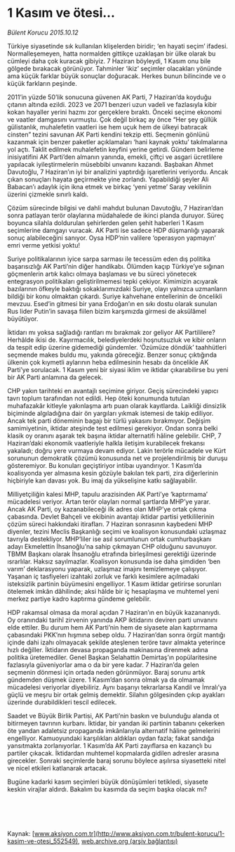 # 1 Kasım ve ötesi...

*Bülent Korucu 2015.10.12*

<div class="pNewsDetailMainContent ctx_content" itemprop="articleBody">
 <p>
  Türkiye siyasetinde sık kullanılan klişelerden biridir; ‘en hayati seçim’ ifadesi. Normalleşemeyen, hatta normalden gittikçe uzaklaşan bir ülke olarak bu cümleyi daha çok kuracak gibiyiz. 7 Haziran böyleydi, 1 Kasım onu bile gölgede bırakacak görünüyor. Tahminler ‘ikiz’ seçimler olacakları yönünde ama küçük farklar büyük sonuçlar doğuracak. Herkes bunun bilincinde ve o küçük farkların peşinde.
 </p>
 <p>
  2011’in yüzde 50’lik sonucuna güvenen AK Parti, 7 Haziran’da koyduğu çıtanın altında ezildi. 2023 ve 2071 benzeri uzun vadeli ve fazlasıyla kibir kokan hayaller yerini hazmı zor gerçeklere bıraktı. Önceki seçime ekonomi ve vaatler damgasını vurmuştu. Çok değil birkaç ay önce “Her şey güllük gülistanlık, muhalefetin vaatleri ise hem uçuk hem de ülkeyi batıracak cinsten” tezini savunan AK Parti kendini tekzip etti. Seçmenin gönlünü kazanmak için benzer paketler açıklamaları ‘hani kaynak yoktu’ takılmalarına yol açtı. Taklit edilmek muhalefetin keyfini yerine getirdi. Gündem belirleme inisiyatifini AK Parti’den almanın yanında, emekli, çiftçi ve asgari ücretlilere yapılacak iyileştirmelerin müsebbibi unvanını kazandı. Başbakan Ahmet Davutoğlu, 7 Haziran’ın iyi bir analizini yaptırdığı işaretlerini veriyordu. Ancak çıkan sonuçları hayata geçirmekte yine zorlandı. Yapabildiği şeyler Ali Babacan’ı adaylık için ikna etmek ve birkaç ‘yeni yetme’ Saray vekilinin üzerini çizmekle sınırlı kaldı.
 </p>
 <p>
  Çözüm sürecinde bilgisi ve dahli mahdut bulunan Davutoğlu, 7 Haziran’dan sonra patlayan terör olaylarına müdahalede de ikinci planda duruyor. Süreç boyunca silahla doldurulan şehirlerden gelen şehit haberleri 1 Kasım seçimlerine damgayı vuracak. AK Parti ise sadece HDP düşmanlığı yaparak sonuç alabileceğini sanıyor. Oysa HDP’nin valilere ‘operasyon yapmayın’ emri verme yetkisi yoktu!
 </p>
 <p>
  Suriye politikalarının iyice sarpa sarması ile tecessüm eden dış politika başarısızlığı AK Parti’nin diğer handikabı. Ölümden kaçıp Türkiye’ye sığınan göçmenlerin artık kalıcı olmaya başlaması ve bu süreci yönetecek entegrasyon politikaları geliştirilmemesi tepki çekiyor. Kimimizin acıyarak bazılarının öfkeyle baktığı sokaklarımızdaki Suriye, olayı yalnızca uzmanların bildiği bir konu olmaktan çıkardı. Suriye kahvehane entellerinin de öncelikli mevzuu. Esed’in gitmesi bir yana Erdoğan’ın en sıkı dostu olarak sunulan Rus lider Putin’in savaşa fiilen bizim karşımızda girmesi de aksülâmel büyütüyor.
 </p>
 <p>
  İktidarı mı yoksa sağladığı rantları mı bırakmak zor geliyor AK Partililere? Herhâlde ikisi de. Kayırmacılık, belediyelerdeki hoşnutsuzluk ve kibir onların da tespit edip üzerine gidemediği gündemler. ‘Özümüze döndük’ taahhütleri seçmende makes buldu mu, yakında göreceğiz. Benzer sonuç çıktığında ülkenin çok kıymetli aylarının heba edilmesinin hesabı da öncelikle AK Parti’ye sorulacak. 1 Kasım yeni bir siyasi iklim ve iktidar çıkarabilirse bu yeni bir AK Parti anlamına da gelecek.
 </p>
 <p>
  CHP yakın tarihteki en avantajlı seçimine giriyor. Geçiş sürecindeki yapıcı tavrı toplum tarafından not edildi. Hep öteki konumunda tutulan muhafazakâr kitleyle yakınlaşma artı puan olarak kayıtlarda. Laikliği dinsizlik biçiminde algıladığına dair ön yargıları yıkmak istemesi de takip ediliyor. Ancak tek parti döneminin bagajı bir türlü yakasını bırakmıyor. Değişim samimiyetinin, iktidar ateşinde test edilmesi gerekiyor. Ondan sonra belki klasik oy oranını aşarak tek başına iktidar alternatifi hâline gelebilir. CHP, 7 Haziran’daki ekonomik vaatleriyle halkla iletişim kurabilecek frekansı yakaladı; doğru yere vurmaya devam ediyor. Lakin terörle mücadele ve Kürt sorununun demokratik çözümü konusunda net ve projelendirilmiş bir duruşu gösteremiyor. Bu konuları geçiştiriyor intibaı uyandırıyor. 1 Kasım’da koalisyonda yer almasına kesin gözüyle bakılan tek parti, zira diğerlerinin hiçbiriyle kan davası yok. Bu imaj da yükselişine katkı sağlayabilir.
 </p>
 <p>
  Milliyetçiliğin kalesi MHP, tapulu arazisinden AK Parti’ye ‘kaptırmama’ mücadelesi veriyor. Artan terör olayları normal şartlarda MHP’ye yarar. Ancak AK Parti, oy kazanabileceği ilk adres olan MHP’ye ortak çıkma çabasında. Devlet Bahçeli ve ekibinin avantajı iktidar partisi yetkililerinin çözüm süreci hakkındaki itirafları. 7 Haziran sonrasının kaybedeni MHP diyenler, tezini Meclis Başkanlığı seçimi ve koalisyon konusundaki uzlaşmaz tavrıyla destekliyor. MHP’liler ise asıl sorumlunun ortak cumhurbaşkanı adayı Ekmelettin İhsanoğlu’na sahip çıkmayan CHP olduğunu savunuyor. TBMM Başkanı olarak İhsanoğlu etrafında birleşilmesi gerektiği üzerinde ısrarlılar. Haksız sayılmazlar. Koalisyon konusunda ise daha şimdiden ‘ben varım’ deklarasyonu yaparak, uzlaşmaz imajını temizlemeye çalışıyor. Yaşanan iç tasfiyeleri izahtaki zorluk ve farklı kesimlere açılmadaki isteksizlik partinin büyümesini engelliyor. 1 Kasım iktidar getirirse sorunları ötelemek imkân dâhilinde; aksi hâlde bir iç hesaplaşma ve muhtemel yeni merkez partiye kadro kaptırma gündeme gelebilir.
 </p>
 <p>
  HDP rakamsal olmasa da moral açıdan 7 Haziran’ın en büyük kazananıydı. Oy oranındaki tarihî zirvenin yanında AKP iktidarını deviren parti unvanını elde ettiler. Bu durum hem AK Parti’nin hem de siyasete alan kaptırmama çabasındaki PKK’nın hışmına sebep oldu. 7 Haziran’dan sonra örgüt mantığı içinde dahi izahı olmayacak şekilde ateşlenen teröre tavır almakta yeterince hızlı değiller. İktidarın devasa propaganda makinasına direnmek adına politika üretemediler. Genel Başkan Selahattin Demirtaş’ın popülaritesine fazlasıyla güveniyorlar ama o da bir yere kadar. 7 Haziran’da gelen seçmenin dönmesi için ortada neden görünmüyor. Baraj sorunu artık gündemden düşmek üzere. 1 Kasım’dan sonra olmak ya da olmamak mücadelesi veriyorlar diyebiliriz. Aynı başarıyı tekrarlarsa Kandil ve İmralı’ya güçlü ve meşru bir ortak gelmiş demektir. Silahın gölgesinden çıkıp ayakları üzerinde durabildikleri tescil edilecek.
 </p>
 <p>
  Saadet ve Büyük Birlik Partisi, AK Parti’nin baskın ve bulunduğu alanda ot bitirmeyen tavrının kurbanı. İktidar, bir yandan iki partinin tabanını çekerken öte yandan adaletsiz propaganda imkânlarıyla alternatif hâline gelmelerini engelliyor. Kamuoyundaki karşılıkları aldıkları oydan fazla; fakat sandığa yansıtmakta zorlanıyorlar. 1 Kasım’da AK Parti zayıflarsa en kazançlı bu partiler çıkacak. İktidardan muhtemel kopmalarda gidilen adresler arasına girecekler. Sonraki seçimlerde baraj sorunu böylece aşılırsa siyasetteki nitel ve nicel etkileri katlanarak artacak.
 </p>
 <p>
  Bugüne kadarki kasım seçimleri büyük dönüşümleri tetikledi, siyasete keskin virajlar aldırdı. Bakalım bu kasımda da seçim başka olacak mı?
 </p>
 <p>
  <a href="http://web.archive.org/web/20160204071016/http://www.aksiyon.com.tr/siyaset/ak-parti-7-hazirani-arayabilir_552552" target="_blank">
   <img alt="" src="http://web.archive.org/web/20160204071016im_/http://medya.aksiyon.com.tr//aksiyon/2015/10/12/572129.jpg"/>
  </a>
 </p>
 <p>
  <a href="http://web.archive.org/web/20160204071016/http://www.aksiyon.com.tr/siyaset/chpde-halka-inme-tecrubesi_552553" target="_blank">
   <img alt="" src="http://web.archive.org/web/20160204071016im_/http://medya.aksiyon.com.tr//aksiyon/2015/10/12/572130.jpg"/>
  </a>
 </p>
 <p>
  <a href="http://web.archive.org/web/20160204071016/http://http//www.aksiyon.com.tr/siyaset/1-kasimin-en-kritik-partisi-mhp_552554" target="_blank">
   <img alt="" src="http://web.archive.org/web/20160204071016im_/http://medya.aksiyon.com.tr//aksiyon/2015/10/12/572131.jpg"/>
  </a>
 </p>
 <p>
  <a href="http://web.archive.org/web/20160204071016/http://www.aksiyon.com.tr/siyaset/kandil-ile-akp-arasinda-sikisan-hdp-cikis-ariyor_552555" target="_blank">
   <img alt="" src="http://web.archive.org/web/20160204071016im_/http://medya.aksiyon.com.tr//aksiyon/2015/10/12/572132.jpg"/>
  </a>
 </p>
 <p>
  <a href="http://web.archive.org/web/20160204071016/http://www.aksiyon.com.tr/siyaset/memnuniyetsizlerin-oyu-nereye-gidecek_552556" target="_blank">
   <img alt="" src="http://web.archive.org/web/20160204071016im_/http://medya.aksiyon.com.tr//aksiyon/2015/10/12/572133.jpg"/>
  </a>
 </p>
</div>


Kaynak: [www.aksiyon.com.tr](http://www.aksiyon.com.tr/bulent-korucu/1-kasim-ve-otesi_552549), [web.archive.org (arşiv bağlantısı)](http://web.archive.org/web/20160204071016/http://www.aksiyon.com.tr/bulent-korucu/1-kasim-ve-otesi_552549)
